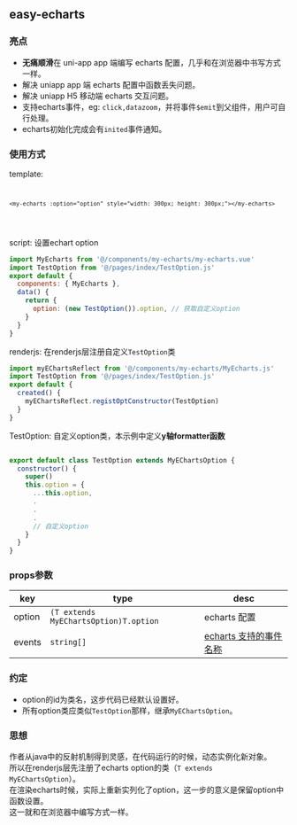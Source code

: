 ## easy-echarts

### 亮点

- <strong>无痛顺滑</strong>在 uni-app app 端编写 echarts 配置，几乎和在浏览器中书写方式一样。
- 解决 uniapp app 端 echarts 配置中函数丢失问题。
- 解决 uniapp H5 移动端 echarts 交互问题。
- 支持echarts事件，eg: <code>click,datazoom</code>，并将事件<code>$emit</code>到父组件，用户可自行处理。
- echarts初始化完成会有<code>inited</code>事件通知。

### 使用方式

template: <code>

    <my-echarts :option="option" style="width: 300px; height: 300px;"></my-echarts>
  </code>

script: 设置echart option
```javascript
import MyEcharts from '@/components/my-echarts/my-echarts.vue'
import TestOption from '@/pages/index/TestOption.js'
export default {
  components: { MyEcharts },
  data() {
    return {
      option: (new TestOption()).option, // 获取自定义option
    }
  }
}
```

renderjs: 在renderjs层注册自定义<code>TestOption</code>类
```javascript
import myEChartsReflect from '@/components/my-echarts/MyEcharts.js'
import TestOption from '@/pages/index/TestOption.js'
export default {
  created() {
    myEChartsReflect.registOptConstructor(TestOption)
  }
}
```

TestOption: 自定义option类，本示例中定义<strong>y轴formatter函数</strong>
```javascript

export default class TestOption extends MyEChartsOption {
  constructor() {
    super()
    this.option = {
      ...this.option,
      .
      .
      .
      // 自定义option
    }
  }
}
```

### props参数

| key | type | desc |
| ---- | ---- | ---- |
| option | <code>(T extends MyEChartsOption)T.option</code> |echarts 配置 |
| events | <code>string[]</code> | [echarts 支持的事件名称](https://echarts.apache.org/zh/api.html#events) |


### 约定
  * option的id为类名，这步代码已经默认设置好。
  * 所有option类应类似<code>TestOption</code>那样，继承<code>MyEChartsOption</code>。

### 思想
  作者从java中的反射机制得到灵感，在代码运行的时候，动态实例化新对象。  
  所以在renderjs层先注册了echarts option的类（<code>T extends MyEChartsOption</code>）。  
  在渲染echarts时候，实际上重新实列化了option，这一步的意义是保留option中函数设置。  
  这一就和在浏览器中编写方式一样。
